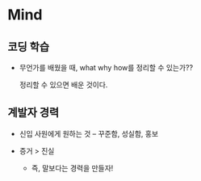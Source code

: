 # Mind
## 코딩 학습
- 무언가를 배웠을 때, what why how를 정리할 수 있는가??

  정리할 수 있으면 배운 것이다.

## 계발자 경력
- 신입 사원에게 원하는 것 – 꾸준함, 성실함, 홍보

- 증거 > 진실
  - 즉, 말보다는 경력을 만들자!